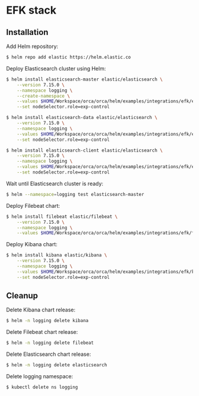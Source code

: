 # EFK stack

## Installation

Add Helm repository:

```bash
$ helm repo add elastic https://helm.elastic.co
```

Deploy Elasticsearch cluster using Helm:

```bash
$ helm install elasticsearch-master elastic/elasticsearch \
    --version 7.15.0 \
    --namespace logging \
    --create-namespace \
    --values $HOME/Workspace/orca/orca/helm/examples/integrations/efk/elasticsearch/master-values.yaml \
    --set nodeSelector.role=exp-control
```

```bash
$ helm install elasticsearch-data elastic/elasticsearch \
    --version 7.15.0 \
    --namespace logging \
    --values $HOME/Workspace/orca/orca/helm/examples/integrations/efk/elasticsearch/data-values.yaml \
    --set nodeSelector.role=exp-control
```

```bash
$ helm install elasticsearch-client elastic/elasticsearch \
    --version 7.15.0 \
    --namespace logging \
    --values $HOME/Workspace/orca/orca/helm/examples/integrations/efk/elasticsearch/client-values.yaml \
    --set nodeSelector.role=exp-control
```

Wait until Elasticsearch cluster is ready:

```bash
$ helm --namespace=logging test elasticsearch-master
```

Deploy Filebeat chart:

```bash
$ helm install filebeat elastic/filebeat \
    --version 7.15.0 \
    --namespace logging \
    --values $HOME/Workspace/orca/orca/helm/examples/integrations/efk/filebeat/values.yaml
```

Deploy Kibana chart:

```bash
$ helm install kibana elastic/kibana \
    --version 7.15.0 \
    --namespace logging \
    --values $HOME/Workspace/orca/orca/helm/examples/integrations/efk/kibana/values.yaml \
    --set nodeSelector.role=exp-control
```

## Cleanup

Delete Kibana chart release:

```bash
$ helm -n logging delete kibana
```

Delete Filebeat chart release:

```bash
$ helm -n logging delete filebeat
```

Delete Elasticsearch chart release:

```bash
$ helm -n logging delete elasticsearch
```

Delete logging namespace:

```bash
$ kubectl delete ns logging
```

